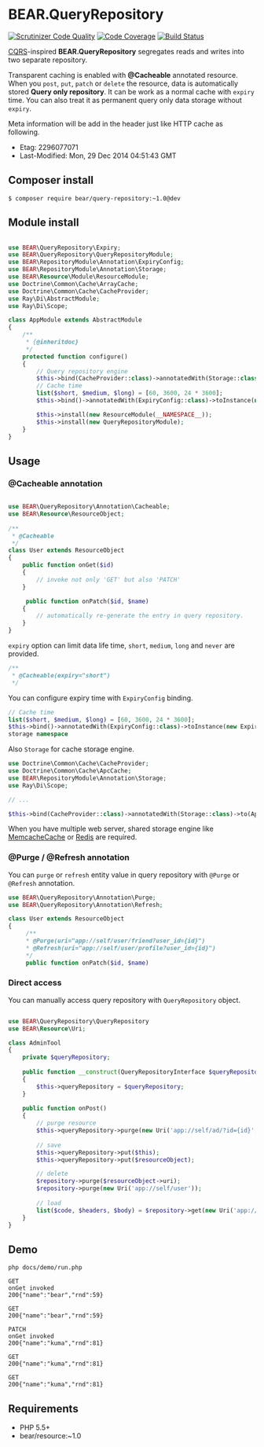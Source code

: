 # BEAR.QueryRepository
[![Scrutinizer Code Quality](https://scrutinizer-ci.com/g/bearsunday/BEAR.QueryRepository/badges/quality-score.png?b=develop)](https://scrutinizer-ci.com/g/bearsunday/BEAR.QueryRepository/?branch=develop)
[![Code Coverage](https://scrutinizer-ci.com/g/bearsunday/BEAR.QueryRepository/badges/coverage.png?b=develop)](https://scrutinizer-ci.com/g/bearsunday/BEAR.QueryRepository/?branch=develop)
[![Build Status](https://travis-ci.org/bearsunday/BEAR.QueryRepository.svg?branch=develop)](https://travis-ci.org/bearsunday/BEAR.QueryRepository)

[CQRS](http://martinfowler.com/bliki/CQRS.html)-inspired **BEAR.QueryRepository** segregates reads and writes into two separate repository.

Transparent caching is enabled with **@Cacheable** annotated resource. When you `post`, `put`, `patch` or `delete` the resource, data is automatically stored **Query only repository**. It can be work as a normal cache with `expiry` time. You can also treat it as permanent query only data storage without `expiry`.

Meta information will be add in the header just like HTTP cache as following.

 * Etag: 2296077071
 * Last-Modified: Mon, 29 Dec 2014 04:51:43 GMT

## Composer install

    $ composer require bear/query-repository:~1.0@dev
 
## Module install

```php

use BEAR\QueryRepository\Expiry;
use BEAR\QueryRepository\QueryRepositoryModule;
use BEAR\RepositoryModule\Annotation\ExpiryConfig;
use BEAR\RepositoryModule\Annotation\Storage;
use BEAR\Resource\Module\ResourceModule;
use Doctrine\Common\Cache\ArrayCache;
use Doctrine\Common\Cache\CacheProvider;
use Ray\Di\AbstractModule;
use Ray\Di\Scope;

class AppModule extends AbstractModule
{
    /**
     * {@inheritdoc}
     */
    protected function configure()
    {
        // Query repository engine
        $this->bind(CacheProvider::class)->annotatedWith(Storage::class)->to(ArrayCache::class)->in(Scope::SINGLETON);
        // Cache time
        list($short, $medium, $long) = [60, 3600, 24 * 3600];
        $this->bind()->annotatedWith(ExpiryConfig::class)->toInstance(new Expiry($short, $medium, $long));

        $this->install(new ResourceModule(__NAMESPACE__));
        $this->install(new QueryRepositoryModule);
    }
}


```
## Usage


### @Cacheable annotation

```php

use BEAR\QueryRepository\Annotation\Cacheable;
use BEAR\Resource\ResourceObject;
 
/**
 * @Cacheable
 */
class User extends ResourceObject
{
    public function onGet($id)
    {
        // invoke not only 'GET' but also 'PATCH'
    }

     public function onPatch($id, $name)
    {
        // automatically re-generate the entry in query repository.
    }
}
```

`expiry` option can limit data life time, `short`, `medium`, `long` and `never` are provided.

```php
/**
 * @Cacheable(expiry="short")
 */
```

You can configure expiry time with `ExpiryConfig` binding.
   
```php
// Cache time
list($short, $medium, $long) = [60, 3600, 24 * 3600];
$this->bind()->annotatedWith(ExpiryConfig::class)->toInstance(new Expiry($short, $medium, $long));
storage namespace
```

Also `Storage` for cache storage engine. 

```php
use Doctrine\Common\Cache\CacheProvider;
use Doctrine\Common\Cache\ApcCache;
use BEAR\RepositoryModule\Annotation\Storage;
use Ray\Di\Scope;

// ...

$this->bind(CacheProvider::class)->annotatedWith(Storage::class)->to(ApcCache::class)->in(Scope::SINGLETON);
```
When you have multiple web server, shared storage engine like [MemcacheCache](http://doctrine-orm.readthedocs.org/en/latest/reference/caching.html#memcache) or [Redis](http://doctrine-orm.readthedocs.org/en/latest/reference/caching.html#redis) are required.

### @Purge / @Refresh annotation

You can `purge` or `refresh` entity value in query repository with `@Purge` or `@Refresh` annotation.

```php
use BEAR\QueryRepository\Annotation\Purge;
use BEAR\QueryRepository\Annotation\Refresh;

class User extends ResourceObject
{
     /**
     * @Purge(uri="app://self/user/friend?user_id={id}")
     * @Refresh(uri="app://self/user/profile?user_id={id}")
     */
     public function onPatch($id, $name)
```

### Direct access

You can manually access query repository with `QueryRepository` object.

```php

use BEAR\QueryRepository\QueryRepository
use BEAR\Resource\Uri;

class AdminTool
{
    private $queryRepository;
    
    public function __construct(QueryRepositoryInterface $queryRepository)
    {
        $this->queryRepository = $queryRepository;
    }
    
    public function onPost()
    {
        // purge resource
        $this->queryRepository->purge(new Uri('app://self/ad/?id={id}', ['id' => 1]));
        
        // save
        $this->queryRepository->put($this);
        $this->queryRepository->put($resourceObject);

        // delete
        $repository->purge($resourceObject->uri);
        $repository->purge(new Uri('app://self/user'));
        
        // load
        list($code, $headers, $body) = $repository->get(new Uri('app://self/user'));
    }
}
```

## Demo

```
php docs/demo/run.php
    
GET
onGet invoked
200{"name":"bear","rnd":59}

GET
200{"name":"bear","rnd":59}

PATCH
onGet invoked
200{"name":"kuma","rnd":81}

GET
200{"name":"kuma","rnd":81}

GET
200{"name":"kuma","rnd":81}
```

## Requirements

 * PHP 5.5+
 * bear/resource:~1.0
 
